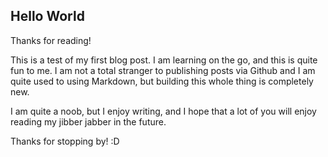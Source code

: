 ## Hello World

Thanks for reading!

This is a test of my first blog post. I am learning on the go, and this is quite fun to me.
I am not a total stranger to publishing posts via Github and I am quite used to using
Markdown, but building this whole thing is completely new.

I am quite a noob, but I enjoy writing, and I hope that a lot of you will enjoy reading 
my jibber jabber in the future.

Thanks for stopping by!
:D
